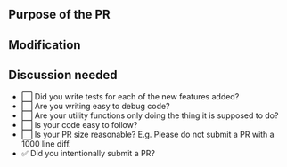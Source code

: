 <!--- Title the PR in a form of "[Feature-Modified] <pr-message>.
E.g. [ONNX] Modified onnx-related tests
" --->

## Purpose of the PR

<!--- Describe WHY this PR is needed -->

## Modification

<!--- Describe WHAT changes are made -->

## Discussion needed

<!--- List items where further discussion is needed --->

- ⬜️ Did you write tests for each of the new features added?
- ⬜️ Are you writing easy to debug code?
- ⬜️ Are your utility functions only doing the thing it is supposed to do?
- ⬜️ Is your code easy to follow?
- ⬜️ Is your PR size reasonable? E.g. Please do not submit a PR with a 1000 line diff.
- ✅ Did you intentionally submit a PR?
